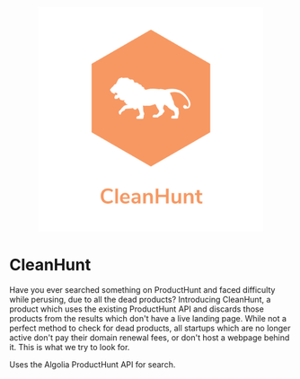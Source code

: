 <p align="center">
<img src="https://raw.githubusercontent.com/akash-joshi/clean-hunt/master/public/logo.png" height="400"  />
</p>

# CleanHunt

Have you ever searched something on ProductHunt and faced difficulty while perusing, due to all the dead products? Introducing CleanHunt, a product which uses the existing ProductHunt API and discards those products from the results which don't have a live landing page. While not a perfect method to check for dead products, all startups which are no longer active don't pay their domain renewal fees, or don't host a webpage behind it. This is what we try to look for.

Uses the Algolia ProductHunt API for search.
